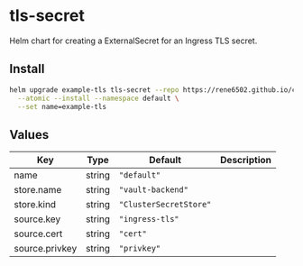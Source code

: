 # tls-secret

Helm chart for creating a ExternalSecret for an Ingress TLS secret.

## Install
```bash
helm upgrade example-tls tls-secret --repo https://rene6502.github.io/charts \
  --atomic --install --namespace default \
  --set name=example-tls
```

## Values

| Key | Type | Default | Description |
|-----|------|---------|-------------|
| name | string | `"default"` |  |
| store.name | string | `"vault-backend"` |  |
| store.kind | string | `"ClusterSecretStore"` |  |
| source.key | string | `"ingress-tls"` |  |
| source.cert | string | `"cert"` |  |
| source.privkey | string | `"privkey"` |  |
